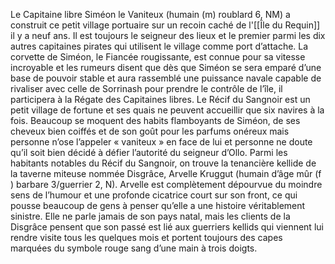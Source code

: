 Le Capitaine libre Siméon le Vaniteux (humain (m) roublard 6, NM) a construit ce petit village portuaire sur un recoin caché de l'[[Île du Requin]] il y a neuf ans. Il est toujours le seigneur des lieux et le premier parmi les dix autres capitaines pirates qui utilisent le village comme port d’attache. La corvette de Siméon, le Fiancée rougissante, est connue pour sa vitesse incroyable et les rumeurs disent que dès que Siméon se sera emparé d’une base de pouvoir stable et aura rassemblé une puissance navale capable de rivaliser avec celle de Sorrinash pour prendre le contrôle de l’île, il participera à la Régate des Capitaines libres.
Le Récif du Sangnoir est un petit village de fortune et ses quais ne peuvent accueillir que six navires à la fois. Beaucoup se moquent des habits flamboyants de Siméon, de ses cheveux bien coiffés et de son goût pour les parfums onéreux mais personne n’ose l’appeler « vaniteux » en face de lui et personne ne doute qu’il soit bien décidé à défier l’autorité du seigneur d’Ollo. Parmi les habitants notables du Récif du Sangnoir, on trouve la tenancière kellide de la taverne miteuse nommée Disgrâce, Arvelle Kruggut (humain d’âge mûr (f ) barbare 3/guerrier 2, N). Arvelle est complètement dépourvue du moindre sens de l’humour et une profonde cicatrice court sur son front, ce qui pousse beaucoup de gens à penser qu’elle a une histoire véritablement sinistre. Elle ne parle jamais de son pays natal, mais les clients de la Disgrâce pensent que son passé est lié aux guerriers kellids qui viennent lui rendre visite tous les quelques mois et portent toujours des capes marquées du symbole rouge sang d’une main à trois doigts.